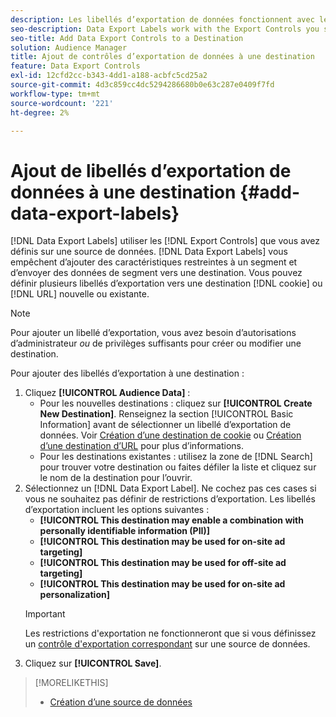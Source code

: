 ```yaml
---
description: Les libellés d’exportation de données fonctionnent avec les contrôles d’exportation que vous définissez sur une source de données. Les libellés d’exportation de données vous empêchent d’ajouter des caractéristiques restreintes à un segment et d’envoyer des données de segment vers une destination. Vous pouvez définir plusieurs libellés d’exportation vers une destination de cookie ou d’URL nouvelle ou existante.
seo-description: Data Export Labels work with the Export Controls you set on a data source. Data Export Labels prevent you from adding restricted traits to a segment and from sending segment data to a destination. You can set multiple export labels to a new or existing cookie or URL destination.
seo-title: Add Data Export Controls to a Destination
solution: Audience Manager
title: Ajout de contrôles d’exportation de données à une destination
feature: Data Export Controls
exl-id: 12cfd2cc-b343-4dd1-a188-acbfc5cd25a2
source-git-commit: 4d3c859cc4dc5294286680b0e63c287e0409f7fd
workflow-type: tm+mt
source-wordcount: '221'
ht-degree: 2%

---
```


# Ajout de libellés d’exportation de données à une destination {#add-data-export-labels}

[!DNL Data Export Labels] utiliser les [!DNL Export Controls] que vous avez définis sur une source de données. [!DNL Data Export Labels] vous empêchent d’ajouter des caractéristiques restreintes à un segment et d’envoyer des données de segment vers une destination. Vous pouvez définir plusieurs libellés d’exportation vers une destination [!DNL cookie] ou [!DNL URL] nouvelle ou existante.

>[!NOTE]
>
>Pour ajouter un libellé d’exportation, vous avez besoin d’autorisations d’administrateur *ou* de privilèges suffisants pour créer ou modifier une destination.

<!-- t_export_labels.xml -->

Pour ajouter des libellés d’exportation à une destination :

1. Cliquez **[!UICONTROL Audience Data]** :
   * Pour les nouvelles destinations : cliquez sur **[!UICONTROL Create New Destination]**. Renseignez la section [!UICONTROL Basic Information] avant de sélectionner un libellé d’exportation de données. Voir [Création d’une destination de cookie](../../features/destinations/create-cookie-destination.md) ou [Création d’une destination d’URL](../../features/destinations/create-url-destination.md) pour plus d’informations.
   * Pour les destinations existantes : utilisez la zone de [!DNL Search] pour trouver votre destination ou faites défiler la liste et cliquez sur le nom de la destination pour l’ouvrir.
1. Sélectionnez un [!DNL Data Export Label]. Ne cochez pas ces cases si vous ne souhaitez pas définir de restrictions d’exportation. Les libellés d’exportation incluent les options suivantes :
   * **[!UICONTROL This destination may enable a combination with personally identifiable information (PII)]**
   * **[!UICONTROL This destination may be used for on-site ad targeting]**
   * **[!UICONTROL This destination may be used for off-site ad targeting]**
   * **[!UICONTROL This destination may be used for on-site ad personalization]**
   >[!IMPORTANT]
   >
   >Les restrictions d&#39;exportation ne fonctionneront que si vous définissez un [contrôle d&#39;exportation correspondant](../../features/data-export-controls.md) sur une source de données.
1. Cliquez sur **[!UICONTROL Save]**.

>[!MORELIKETHIS]
>
>* [Création d’une source de données](../../features/manage-datasources.md#create-data-source)
